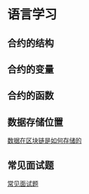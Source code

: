 # 语言学习

## 合约的结构

## 合约的变量

## 合约的函数

## 数据存储位置

[数据在区块链是如何存储的](./%E6%95%B0%E6%8D%AE%E7%9A%84%E4%BD%8D%E7%BD%AE.md)

## 常见面试题

[常见面试题](./Solidity%E5%B8%B8%E8%A7%81%E9%9D%A2%E8%AF%95%E9%A2%98.md)